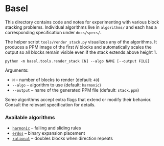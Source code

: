 # Basel

This directory contains code and notes for experimenting with various block
stacking problems. Individual algorithms live in `algorithms/` and each has a
corresponding specification under `docs/specs/`.

The helper script `tools/render_stack.py` visualizes any of the algorithms. It
produces a PPM image of the first *N* blocks and automatically scales the output
so all blocks remain visible even if the stack extends above height 1.

```
python -m basel.tools.render_stack [N] --algo NAME [--output FILE]
```

Arguments:

* `N` – number of blocks to render (default: `40`)
* `--algo` – algorithm to use (default: `harmonic`)
* `--output` – name of the generated PPM file (default: `stack.ppm`)

Some algorithms accept extra flags that extend or modify their behavior.
Consult the relevant specification for details.

### Available algorithms

- [`harmonic`](docs/specs/harmonic_stack.md) – falling and sliding rules
- [`erdos`](docs/specs/erdos_stack.md) – binary expansion placement
- [`rational`](docs/specs/rational_stack.md) – doubles blocks when direction repeats
